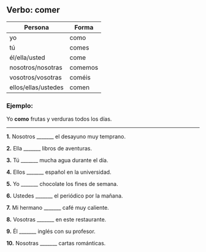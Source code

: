 ## Verbo: comer

| Persona | Forma |
|---------|-------|
| yo | como |
| tú | comes |
| él/ella/usted | come |
| nosotros/nosotras | comemos |
| vosotros/vosotras | coméis |
| ellos/ellas/ustedes | comen |

### Ejemplo:
Yo **como** frutas y verduras todos los días.

---

**1.** Nosotros _______ el desayuno muy temprano.

**2.** Ella _______ libros de aventuras.

**3.** Tú _______ mucha agua durante el día.

**4.** Ellos _______ español en la universidad.

**5.** Yo _______ chocolate los fines de semana.

**6.** Ustedes _______ el periódico por la mañana.

**7.** Mi hermano _______ café muy caliente.

**8.** Vosotras _______ en este restaurante.

**9.** Él _______ inglés con su profesor.

**10.** Nosotras _______ cartas románticas.